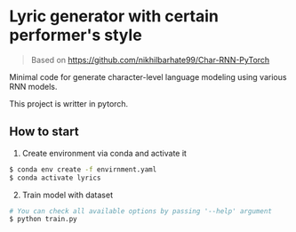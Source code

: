 # Lyric generator with certain performer's style

> Based on https://github.com/nikhilbarhate99/Char-RNN-PyTorch

Minimal code for generate character-level language modeling using various RNN models.

This project is writter in pytorch.

## How to start

1. Create environment via conda and activate it

```bash
$ conda env create -f envirnment.yaml
$ conda activate lyrics
```

2. Train model with dataset

```bash
# You can check all available options by passing '--help' argument
$ python train.py
```
